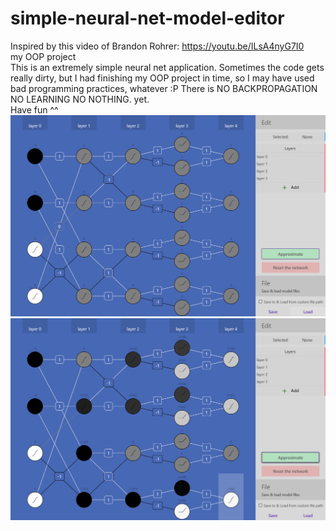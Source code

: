 # simple-neural-net-model-editor
Inspired by this video of Brandon Rohrer: https://youtu.be/ILsA4nyG7I0  
my OOP project  
This is an extremely simple neural net application.
Sometimes the code gets really dirty, but I had finishing my OOP project in time, so I may have used bad programming practices, whatever :P
There is NO BACKPROPAGATION NO LEARNING NO NOTHING. yet.  
Have fun ^^  
![Screenshot](screenshots/1.png)
![Screenshot](screenshots/2.png)
